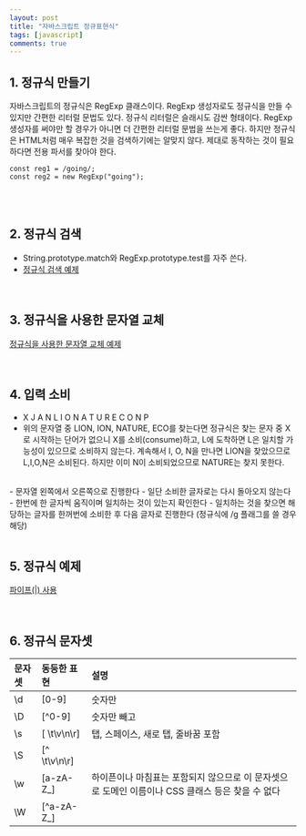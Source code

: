 ```yaml
---
layout: post
title: "자바스크립트 정규표현식"
tags: [javascript]
comments: true
---
```


## 1. 정규식 만들기 
자바스크립트의 정규식은 RegExp 클래스이다. RegExp 생성자로도 정규식을 만들 수 있지만 간편한 리터럴 문법도 있다. 정규식 리터럴은 슬래시도 감싼 형태이다. RegExp 생성자를 써야만 할 경우가 아니면 더 간편한 리터럴 문법을 쓰는게 좋다. 하지만 정규식은 HTML처럼 매우 복잡한 것을 검색하기에는 알맞지 않다. 제대로 동작하는 것이 필요하다면 전용 파서를 찾아야 한다.

```
const reg1 = /going/;
const reg2 = new RegExp("going");
```  
<br/><br/>

## 2. 정규식 검색
- String.prototype.match와 RegExp.prototype.test를 자주 쓴다.  
- [정규식 검색 예제](https://github.com/yoojh9/learning-javascript-example/blob/master/ch17/reg-search-test.js)  
<br/><br/>

## 3. 정규식을 사용한 문자열 교체
[정규식을 사용한 문자열 교체 예제](https://github.com/yoojh9/learning-javascript-example/blob/master/ch17/reg-replace-test.js)  
<br/><br/>

## 4. 입력 소비
- X J A N L I O N A T U R E C O N P
- 위의 문자열 중 LION, ION, NATURE, ECO를 찾는다면 정규식은 찾는 문자 중 X로 시작하는 단어가 없으니 X를 소비(consume)하고, L에 도착하면 L은 일치할 가능성이 있으므로 소비하지 않는다. 계속해서 I, O, N을 만나면 LION을 찾았으므로 L,I,O,N은 소비된다. 하지만 이미 N이 소비되었으므로 NATURE는 찾지 못한다.
<br/>
- 문자열 왼쪽에서 오른쪽으로 진행한다
- 일단 소비한 글자로는 다시 돌아오지 않는다
- 한번에 한 글자씩 움직이며 일치하는 것이 있는지 확인한다
- 일치하는 것을 찾으면 해당하는 글자를 한꺼번에 소비한 후 다음 글자로 진행한다 (정규식에 /g 플래그를 쓸 경우 해당)
<br/><br/>

## 5. 정규식 예제
[파이프(|) 사용](https://github.com/yoojh9/learning-javascript-example/blob/master/ch17/reg-alternation-test.js)  
<br/><br/>

## 6. 정규식 문자셋  

| 문자셋 | 동등한 표현 | 설명 |
|:-----|:----|:-----|
|\d | [0-9] | 숫자만 |
|\D | [^0-9] | 숫자만 빼고 |
|\s | [ \t\v\n\r] | 탭, 스페이스, 새로 탭, 줄바꿈 포함 |
|\S | [^ \t\v\n\r] | 
|\w | [a-zA-Z_] | 하이픈이나 마침표는 포함되지 않으므로 이 문자셋으로 도메인 이름이나 CSS 클래스 등은 찾을 수 없다 |
|\W | [^a-zA-Z_] | 
